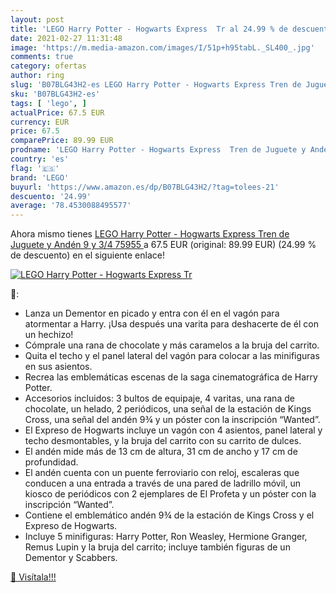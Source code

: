 ```yaml
---
layout: post
title: 'LEGO Harry Potter - Hogwarts Express  Tr al 24.99 % de descuento'
date: 2021-02-27 11:31:48
image: 'https://m.media-amazon.com/images/I/51p+h95tabL._SL400_.jpg'
comments: true
category: ofertas
author: ring
slug: 'B07BLG43H2-es LEGO Harry Potter - Hogwarts Express Tren de Juguete y...'
sku: 'B07BLG43H2-es'
tags: [ 'lego', ]
actualPrice: 67.5 EUR
currency: EUR
price: 67.5
comparePrice: 89.99 EUR
prodname: 'LEGO Harry Potter - Hogwarts Express  Tren de Juguete y Andén 9 y 3/4  75955 '
country: 'es'
flag: '🇪🇸'
brand: 'LEGO'
buyurl: 'https://www.amazon.es/dp/B07BLG43H2/?tag=tolees-21'
descuento: '24.99'
average: '78.4530088495577'
---
```


Ahora mismo tienes [LEGO Harry Potter - Hogwarts Express  Tren de Juguete y Andén 9 y 3/4  75955 ](https://www.amazon.es/dp/B07BLG43H2/?tag=tolees-21) a 67.5 EUR (original: 89.99 EUR) (24.99 %  de descuento) en el siguiente enlace!

[![LEGO Harry Potter - Hogwarts Express  Tr](https://m.media-amazon.com/images/I/51p+h95tabL._SL400_.jpg)](https://www.amazon.es/dp/B07BLG43H2/?tag=tolees-21)

🔎:

- Lanza un Dementor en picado y entra con él en el vagón para atormentar a Harry. ¡Usa después una varita para deshacerte de él con un hechizo!
- Cómprale una rana de chocolate y más caramelos a la bruja del carrito.
- Quita el techo y el panel lateral del vagón para colocar a las minifiguras en sus asientos.
- Recrea las emblemáticas escenas de la saga cinematográfica de Harry Potter.
- Accesorios incluidos: 3 bultos de equipaje, 4 varitas, una rana de chocolate, un helado, 2 periódicos, una señal de la estación de Kings Cross, una señal del andén 9¾ y un póster con la inscripción “Wanted”.
- El Expreso de Hogwarts incluye un vagón con 4 asientos, panel lateral y techo desmontables, y la bruja del carrito con su carrito de dulces.
- El andén mide más de 13 cm de altura, 31 cm de ancho y 17 cm de profundidad.
- El andén cuenta con un puente ferroviario con reloj, escaleras que conducen a una entrada a través de una pared de ladrillo móvil, un kiosco de periódicos con 2 ejemplares de El Profeta y un póster con la inscripción “Wanted”.
- Contiene el emblemático andén 9¾ de la estación de Kings Cross y el Expreso de Hogwarts.
- Incluye 5 minifiguras: Harry Potter, Ron Weasley, Hermione Granger, Remus Lupin y la bruja del carrito; incluye también figuras de un Dementor y Scabbers.

[🛒 Visítala!!!](https://www.amazon.es/dp/B07BLG43H2/?tag=tolees-21)
